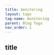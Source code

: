 ```yaml
---
title: monitoring
layout: tags
tag-name: monitoring
parent: Blog Tags
nav_order: 1
---
```


## title